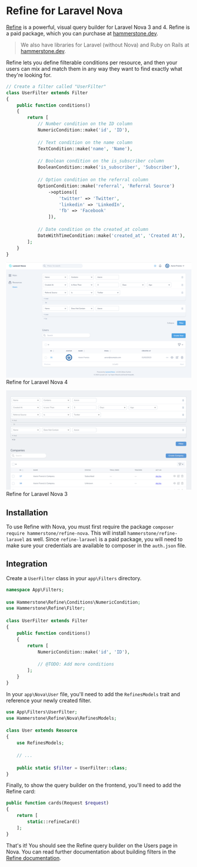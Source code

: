 # Refine for Laravel Nova

[Refine](https://hammerstone.dev) is a powerful, visual query builder for Laravel Nova 3 and 4. Refine is a paid
package, which you can purchase at [hammerstone.dev](https://hammerstone.dev).

> We also have libraries for Laravel (without Nova) and Ruby on Rails at [hammerstone.dev](https://hammerstone.dev).

Refine lets you define filterable conditions per resource, and then your users can mix and match them in any way they
want to find exactly what they're looking for.

```php
// Create a filter called "UserFilter"
class UserFilter extends Filter
{
    public function conditions()
    {
        return [
            // Number condition on the ID column
            NumericCondition::make('id', 'ID'),
            
            // Text condition on the name column
            TextCondition::make('name', 'Name'),
            
            // Boolean condition on the is_subscriber column
            BooleanCondition::make('is_subscriber', 'Subscriber'),
            
            // Option condition on the referral column
            OptionCondition::make('referral', 'Referral Source')
                ->options([
                    'twitter' => 'Twitter',
                    'linkedin' => 'LinkedIn',
                    'fb' => 'Facebook'
                ]),
                
            // Date condition on the created_at column
            DateWithTimeCondition::make('created_at', 'Created At'),
        ];
    }
}
```

![Refine Nova 4](art/refine-nova4.png)
Refine for Laravel Nova 4

![Refine Nova 3](art/refine-nova3.png)
Refine for Laravel Nova 3

## Installation

To use Refine with Nova, you must first require the package `composer require hammerstone/refine-nova`. This will
install `hammerstone/refine-laravel` as well. Since `refine-laravel` is a paid package, you will need to make sure your
credentials are available to composer in the `auth.json` file.

## Integration

Create a `UserFilter` class in your `app\Filters` directory.

```php
namespace App\Filters;

use Hammerstone\Refine\Conditions\NumericCondition;
use Hammerstone\Refine\Filter;

class UserFilter extends Filter
{
    public function conditions()
    {
        return [
            NumericCondition::make('id', 'ID'),
            
            // @TODO: Add more conditions
        ];
    }
}
```

In your `app\Nova\User` file, you'll need to add the `RefinesModels` trait and reference your newly created filter.

```php
use App\Filters\UserFilter;
use Hammerstone\Refine\Nova\RefinesModels;

class User extends Resource
{
    use RefinesModels;
    
    // ...
    
    public static $filter = UserFilter::class;
}
```

Finally, to show the query builder on the frontend, you'll need to add the Refine card:

```php
public function cards(Request $request)
{
    return [
        static::refineCard()
    ];
}
```

That's it! You should see the Refine query builder on the Users page in Nova. You can read further documentation about
building filters in the [Refine documentation](https://hammerstone.dev/refine/laravel/docs/main). 
